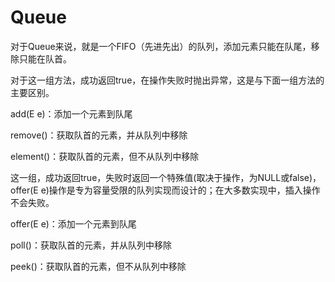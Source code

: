 # Queue

对于Queue来说，就是一个FIFO（先进先出）的队列，添加元素只能在队尾，移除只能在队首。

对于这一组方法，成功返回true，在操作失败时抛出异常，这是与下面一组方法的主要区别。

add(E e)：添加一个元素到队尾

remove()：获取队首的元素，并从队列中移除

element()：获取队首的元素，但不从队列中移除

 

这一组，成功返回true，失败时返回一个特殊值(取决于操作，为NULL或false)，offer(E e)操作是专为容量受限的队列实现而设计的；在大多数实现中，插入操作不会失败。

offer(E e)：添加一个元素到队尾

poll()：获取队首的元素，并从队列中移除

peek()：获取队首的元素，但不从队列中移除
